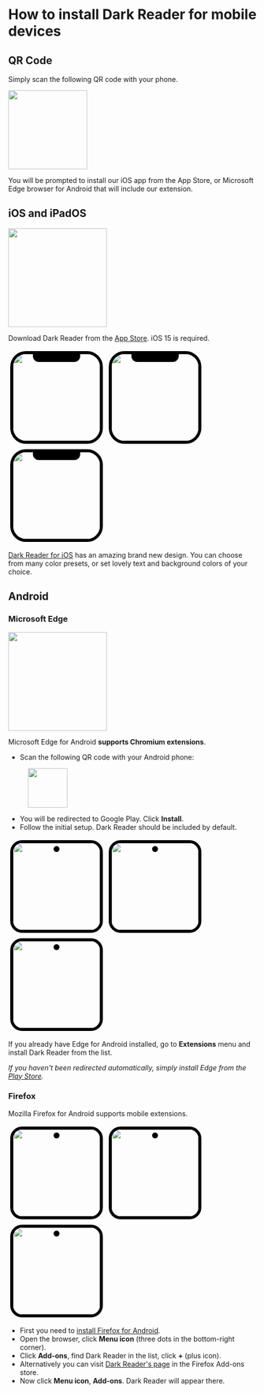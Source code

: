 # How to install Dark Reader for mobile devices

## QR Code

Simply scan the following QR code with your phone.

<img src="/images/qr-code.png" style="width: 10rem;">

You will be prompted to install our iOS app from the App Store,
or Microsoft Edge browser for Android that will include our extension.

## iOS and iPadOS

<a href="https://apps.apple.com/us/app/dark-reader-for-safari/id1438243180?platform=iphone" target="_blank"
    rel="noopener" data-s="drios-tips-badge">
    <img src="/images/app-store-badge.svg" width="200">
</a>

Download Dark Reader from the <a href="https://apps.apple.com/us/app/dark-reader-for-safari/id1438243180?platform=iphone" data-s="drios-tips-mobile">App Store</a>.
iOS 15 is required.

<div>
    <span class="blog-mobile-ios-scr">
        <img src="/images/dr-ios-1.png">
    </span>
    <span class="blog-mobile-ios-scr">
        <img src="/images/dr-ios-2.png">
    </span>
    <span class="blog-mobile-ios-scr">
        <img src="/images/dr-ios-3.png">
    </span>
</div>
<style>
    .blog-mobile-ios-scr {
        border: 0.375rem solid black;
        border-radius: 2rem;
        box-shadow: 0 0 0 0.0625rem var(--color-hover);
        display: inline-block;
        margin: 0.25rem;
        overflow: hidden;
        position: relative;
    }
    .blog-mobile-ios-scr::after {
        background-color: black;
        border-bottom-left-radius: 0.75rem;
        border-bottom-right-radius: 0.75rem;
        content: "";
        display: inline-block;
        height: 1rem;
        left: 22.5%;
        position: absolute;
        top: 0;
        width: 55%;
    }
    .blog-mobile-ios-scr img {
        width: 11rem;
    }
    .blog-mobile-app-link {
        color: var(--color-highlight);
        font-weight: bold;
    }
</style>

<a href="https://apps.apple.com/us/app/dark-reader-for-safari/id1438243180?platform=iphone" data-s="drios-tips-mobile">Dark Reader for iOS</a>
has an amazing brand new design.
You can choose from many color presets, or set lovely text and background colors of your choice.

## Android

### Microsoft Edge

<a href="https://edgemobileapp.microsoft.com?adjustId=1mx06n3g_1mzfnnc1" target="_blank"
    rel="noopener" data-s="drand-tips-badge">
    <img src="/images/google-play-badge.svg" width="200">
</a>

Microsoft Edge for Android **supports Chromium extensions**.

- Scan the following QR code with your Android phone:

<img src="/images/qr-code.png" style="margin-left: 2.5rem; width: 5rem;">

- You will be redirected to Google Play. Click **Install**.
- Follow the initial setup. Dark Reader should be included by default.

<div>
    <span class="blog-mobile-android-scr">
        <img src="/images/plus-screen-1.png">
    </span>
    <span class="blog-mobile-android-scr">
        <img src="/images/plus-screen-3.png">
    </span>
    <span class="blog-mobile-android-scr">
        <img src="/images/plus-screen-2.png">
    </span>
</div>
<style>
    .blog-mobile-android-scr {
        border: 0.375rem solid black;
        border-radius: 1.5rem;
        box-shadow: 0 0 0 0.0625rem var(--color-hover);
        display: inline-block;
        margin: 0.25rem;
        overflow: hidden;
        position: relative;
    }
    .blog-mobile-android-scr::after {
        background-color: black;
        border-radius: 50%;
        content: "";
        display: inline-block;
        height: 0.75rem;
        left: calc(50% - 0.375rem);
        position: absolute;
        top: 0.375rem;
        width: 0.75rem;
    }
    .blog-mobile-android-scr--left-notch::after {
        left: 0.375rem;
    }
    .blog-mobile-android-scr img {
        width: 11rem;
    }
</style>

If you already have Edge for Android installed,
go to **Extensions** menu and install Dark Reader from the list.

*If you haven't been redirected automatically, simply install Edge from the
<a href="https://play.google.com/store/apps/details?id=com.microsoft.emmx" target="_blank"
    rel="noopener" data-s="drand-tips-link">Play Store</a>.*

### Firefox

Mozilla Firefox for Android supports mobile extensions.

<div>
    <span class="blog-mobile-android-scr">
        <img src="/images/dr-ff-android-1.png">
    </span>
    <span class="blog-mobile-android-scr">
        <img src="/images/dr-ff-android-2.png">
    </span>
    <span class="blog-mobile-android-scr">
        <img src="/images/dr-ff-android-3.webp">
    </span>
</div>

- First you need to [install Firefox for Android](https://play.google.com/store/apps/details?id=org.mozilla.firefox).
- Open the browser, click **Menu icon** (three dots in the bottom-right corner).
- Click **Add-ons**, find Dark Reader in the list, click **+** (plus icon).
- Alternatively you can visit [Dark Reader's page](https://addons.mozilla.org/en-US/firefox/addon/darkreader/) in the Firefox Add-ons store.
- Now click **Menu icon**, **Add-ons**. Dark Reader will appear there.

<style>
    darkreader-ios-static,
    darkreader-ios-side {
        display: none;
    }
</style>
